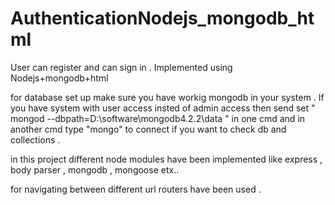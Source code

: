 # AuthenticationNodejs_mongodb_html
User can register and can sign in . Implemented using Nodejs+mongodb+html

for database set up make sure you have workig mongodb in your system . 
If you have system with user access insted of admin access then send set 
" mongod --dbpath=D:\software\mongodb4.2.2\data " in one cmd and in another cmd 
type "mongo" to connect if you want to check db and collections .

in this project different node modules have been implemented like express , body parser , mongodb , mongoose etx..

for navigating between different url routers have been used .

